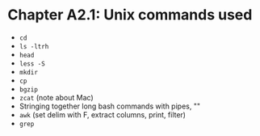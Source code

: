 # Chapter A2.1: Unix commands used

* `cd`
* `ls -ltrh`
* `head`
* `less -S`
* `mkdir`
* `cp`
* `bgzip`
* `zcat` (note about Mac)
* Stringing together long bash commands with pipes, "\"
* `awk` (set delim with F, extract columns, print, filter)
* `grep`